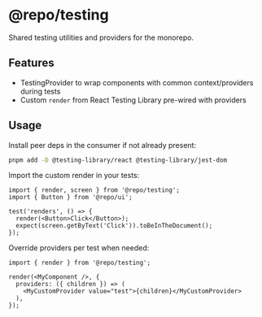 # @repo/testing

Shared testing utilities and providers for the monorepo.

## Features
- TestingProvider to wrap components with common context/providers during tests
- Custom `render` from React Testing Library pre-wired with providers

## Usage

Install peer deps in the consumer if not already present:

```bash
pnpm add -D @testing-library/react @testing-library/jest-dom
```

Import the custom render in your tests:

```tsx
import { render, screen } from '@repo/testing';
import { Button } from '@repo/ui';

test('renders', () => {
  render(<Button>Click</Button>);
  expect(screen.getByText('Click')).toBeInTheDocument();
});
```

Override providers per test when needed:

```tsx
import { render } from '@repo/testing';

render(<MyComponent />, {
  providers: ({ children }) => (
    <MyCustomProvider value="test">{children}</MyCustomProvider>
  ),
});
```
